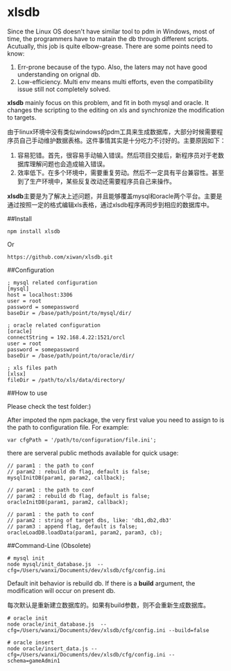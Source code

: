 # xlsdb

Since the Linux OS doesn't have similar tool to pdm in Windows, most of time, the programmers have to matain the db through different scripts. Acutually, this job is quite elbow-grease. There are some points need to know:

1. Err-prone because of the typo. Also, the laters may not have good understanding on orignal db.
2. Low-efficiency. Multi env means multi efforts, even the compatibility issue still not completely solved.

**xlsdb** mainly focus on this problem, and fit in both mysql and oracle. It changes the scripting to the editing on xls and synchronize the modification to targets.

由于linux环境中没有类似windows的pdm工具来生成数据库，大部分时候需要程序员自己手动维护数据表格。这件事情其实是十分吃力不讨好的。主要原因如下：

1. 容易犯错。首先，很容易手动输入错误。然后项目交接后，新程序员对于老数据库理解问题也会造成输入错误。
2. 效率低下。在多个环境中，需要重复劳动。然后不一定具有平台兼容性。甚至到了生产环境中，某些反复改动还需要程序员自己来操作。

**xlsdb**主要是为了解决上述问题，并且能够覆盖mysql和oracle两个平台。主要是通过按照一定的格式编辑xls表格，通过xlsdb程序再同步到相应的数据库中。


##Install

	npm install xlsdb

Or

	https://github.com/xiwan/xlsdb.git

##Configuration

	; mysql related configuration
	[mysql]
	host = localhost:3306
	user = root
	password = somepassword
	baseDir = /base/path/point/to/mysql/dir/

	; oracle related configuration
	[oracle]
	connectString = 192.168.4.22:1521/orcl
	user = root
	password = somepassword
	baseDir = /base/path/point/to/oracle/dir/

	; xls files path
	[xlsx]
	fileDir = /path/to/xls/data/directory/
	
##How to use

Please check the test folder:)

After impoted the npm package, the very first value you need to assign to is the path to configuration file. For example:

	var cfgPath = '/path/to/configuration/file.ini';
	
there are serveral public methods available for quick usage:

	// param1 : the path to conf
	// param2 : rebuild db flag, default is false;
	mysqlInitDB(param1, param2, callback);
	
	// param1 : the path to conf
	// param2 : rebuild db flag, default is false;
	oracleInitDB(param1, param2, callback);

	// param1 : the path to conf
	// param2 : string of target dbs, like: 'db1,db2,db3'
	// param3 : append flag, default is false;
	oracleLoadDB.loadData(param1, param2, param3, cb);

##Command-Line (Obsolete)

	# mysql init
	node mysql/init_database.js  --cfg=/Users/wanxi/Documents/dev/xlsdb/cfg/config.ini 


Default init behavior is rebuild db. If there is a **build** argument, the modification will occur on present db. 

每次默认是重新建立数据库的。如果有build参数，则不会重新生成数据库。

	# oracle init
	node oracle/init_database.js  --cfg=/Users/wanxi/Documents/dev/xlsdb/cfg/config.ini --build=false

	# oracle insert
	node oracle/insert_data.js --cfg=/Users/wanxi/Documents/dev/xlsdb/cfg/config.ini --schema=gameAdmin1
	
